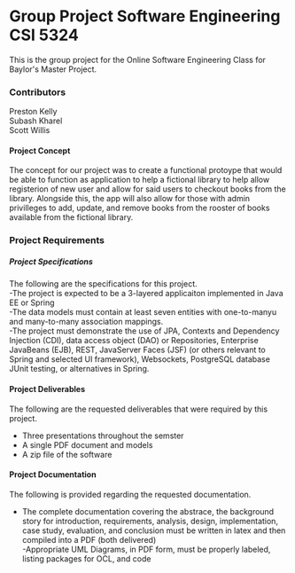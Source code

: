 # Group Project Software Engineering CSI 5324

This is the group project for the Online Software Engineering Class for Baylor's Master Project.

### Contributors

Preston Kelly <br>
Subash Kharel <br>
Scott Willis <br>

#### Project Concept

The concept for our project was to create a functional protoype that would be able to function as application to help a fictional library to help allow registerion of new user and allow for said users to checkout books from the library. Alongside this, the app will also allow for those with admin privilleges to add, update, and remove books from the rooster of books available from the fictional library.

### Project Requirements
##### Project Specifications

The following are the specifications for this project. <br>
-The project is expected to be a 3-layered applicaiton implemented in Java EE or Spring <br>
-The data models must contain at least seven entities with one-to-manyu and many-to-many association mappings. <br>
-The project must demonstrate the use of JPA, Contexts and Dependency Injection (CDI), data access object (DAO) or Repositories, Enterprise JavaBeans (EJB), REST, JavaServer Faces (JSF) (or others relevant to Spring and selected UI framework), Websockets, PostgreSQL database JUnit testing, or alternatives in Spring.<br>

#### Project Deliverables

The following are the requested deliverables that were required by this project.<br>
- Three presentations throughout the semster <br>
- A single PDF document and models <br>
- A zip file of the software <br>

#### Project Documentation

The following is provided regarding the requested documentation. <br>
- The complete documentation covering the abstrace, the background story for introduction, requirements, analysis, design, implementation, case study, evaluation, and conclusion must be written in latex and then compiled into a PDF (both delivered) <br>
-Appropriate UML Diagrams, in PDF form, must be properly labeled, listing packages for OCL, and code <br>